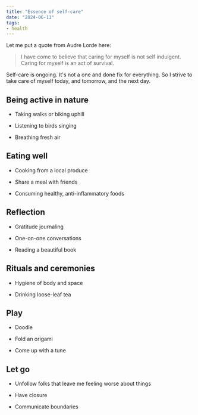 ```yaml
---
title: "Essence of self-care"
date: "2024-06-11"
tags:
- health
---
```


Let me put a quote from Audre Lorde here: 

> I have come to believe that caring for myself is not self indulgent. Caring for myself is an act of survival. 



Self-care is ongoing. It's not a one and done fix for everything. So I strive to take care of myself today, and tomorrow, and the next day.

## Being active in nature

- Taking walks or biking uphill

- Listening to birds singing

- Breathing fresh air

## Eating well

- Cooking from a local produce

- Share a meal with friends

- Consuming healthy, anti-inflammatory foods

## Reflection

- Gratitude journaling

- One-on-one conversations

- Reading a beautiful book

## Rituals and ceremonies

- Hygiene of body and space

- Drinking loose-leaf tea

## Play

- Doodle

- Fold an origami

- Come up with a tune

## Let go

- Unfollow folks that leave me feeling worse about things 

- Have closure

- Communicate boundaries




